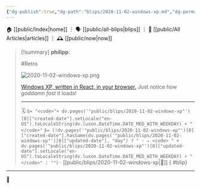 ```yaml
---
{"dg-publish":true,"dg-path":"blips/2020-11-02-windows-xp.md","dg-permalink":"2020/11/02/windows-xp/","permalink":"/2020/11/02/windows-xp/","title":"philipp @ 2020-11-02"}
---
```



<div class="transclusion internal-embed is-loaded"><div class="markdown-embed">




🏠 [[public/Index\|home]]  ⋮ 🗣️ [[public/all-blips\|blips]] ⋮  📝 [[public/All Articles\|articles]]  ⋮ 🕰️ [[public/now\|now]]


</div></div>


> [!summary] **philipp**:
>
> #Retro
>
> ![2020-11-02-windows-xp.png](/img/user/attachments/2020-11-02-windows-xp.png)
>
> [Windows XP, written in React, in your browser.](https://winxp.now.sh/) Just notice how _goddamn fast_ it loads!
> - - -
>
> 🗓️ `$= "<code>"+ dv.pages('"public/blips/2020-11-02-windows-xp"')[0]["created-date"].setLocale("en-US").toLocaleString(dv.luxon.DateTime.DATE_MED_WITH_WEEKDAY) + "</code>"` `$= (!dv.pages('"public/blips/2020-11-02-windows-xp"')[0]["created-date"].hasSame(dv.pages('"public/blips/2020-11-02-windows-xp"')[0]["updated-date"], "day") ? " · ✏️ <code> " + dv.pages('"public/blips/2020-11-02-windows-xp"')[0]["updated-date"].setLocale("en-US").toLocaleString(dv.luxon.DateTime.DATE_MED_WITH_WEEKDAY) + "</code>" : "")`  · [[public/blips/2020-11-02-windows-xp\|🔗]]
{ #blip}


- - -

 👾
